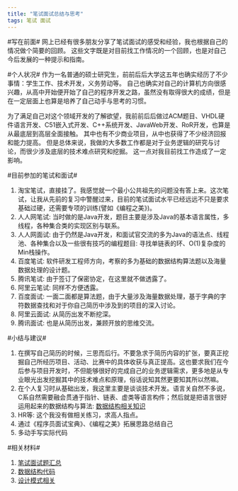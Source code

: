```yaml
---
title: "笔试面试总结与思考"
tags: 笔试 面试
---
```





#写在前面#
网上已经有很多朋友分享了笔试面试的感受和经验，我也根据自己的情况做个简要的回顾。
这些文字既是对目前找工作情况的一个回顾，也是对自己今后发展的一种提示和指南。

#个人状况#
作为一名普通的硕士研究生，前前后后大学这五年也确实经历了不少事情：学生工作、技术开发，义务劳动等。
自己也确实对自己的计算机方向很感兴趣，从高中开始便开始了自己的程序开发之路，虽然没有取得很大的成绩，但是在一定层面上也算是培养了自己动手与思考的习惯。

为了满足自己对这个领域开发的了解欲望，我前前后后做过ACM题目、VHDL硬件语言开发、C51嵌入式开发、C++系统开发、JavaWeb开发、RoR开发，也算是从最底层到高层全面接触。
其中也有不少商业项目，从中也获得了不少经济回报和能力提高。
但是总体来说，我做的大多数工作都是对于业务逻辑的研究与讨论，而很少涉及底层的技术难点研究和挖掘。
这一点对我目前找工作造成了一定影响。

#目前参加的笔试和面试#
  1. 淘宝笔试，直接挂了。我感觉就一个最小公共祖先的问题没有答上来。这次笔试，让我从先前的复习中警醒过来，目前的笔试面试水平已经远远不只是要求基础过硬，还需要专项的训练(譬如《编程之美》)。
  1. 人人网笔试: 当时做的是Java开发，题目主要是涉及Java的基本语言属性，多线程，各种集合类的实现区别与联系。
  1. 人人网面试: 由于仍然是Java开发，和面试官交流的多为Java的语法点、线程池、各种集合以及一些很有技巧的编程题目: 寻找单链表的环、O(1)复杂度的Min栈操作。
  1. 百度笔试: 软件研发工程师方向，考察的多为基础的数据结构算法题以及海量数据处理的设计题。
  1. 腾讯笔试: 由于签订了保密协定，在这里就不做透露了。
  1. 阿里云笔试: 同样不方便透露。
  1. 百度面试: 一面二面都是算法题，由于大量涉及海量数据处理，基于字典的字符数据查找和对于你自己简历中涉及到的项目的深入讨论。
  1. 阿里云面试: 从简历出发不断挖深。
  1. 腾讯面试: 也是从简历出发，兼顾开放的思维交流。

#小结与建议#
  1. 在撰写自己简历的时候，三思而后行。不要急求于简历内容的扩张，要真正挖掘自己所经历项目、活动、比赛中的具体收获与真正提高。这也要求我们在今后参与项目开发时，不但能够很好的完成自己的业务逻辑需求，更多地是从专业眼光出发挖掘其中的技术难点和原理，俗话说知其然更要知其所以然嘛。
  1. 在个人复习时从基础出发，我这里主要是谈谈技术开发。语言关自然不多说，C系自然需要融会贯通于指针、链表、虚类等语言构件；然后就是把语言很好运用起来的数据结构与算法: [数据结构相关知识](<%=(../../technical/algorithm/DataStructuresLinks)l%>)
  1. HR等: 这个我没有做相关练习，求高人指点。
  1. 通过《程序员面试宝典》、《编程之美》拓展思路总结自己
  1. 多动手写实际代码

#相关材料#
  1. [笔试面试题汇总](<%=(FindJob)l%>)
  1. [数据结构代码](<%=(../../technical/algorithm/DataStructures)l%>)
  1. [设计模式相关](<%=(../../technical/design/DesignPattern)l%>)
